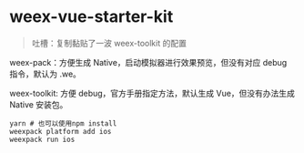# weex-vue-starter-kit

> 吐槽：复制黏贴了一波 weex-toolkit 的配置

weex-pack：方便生成 Native，启动模拟器进行效果预览，但没有对应 debug 指令，默认为 .we。

weex-toolkit: 方便 debug，官方手册指定方法，默认生成 Vue，但没有办法生成 Native 安装包。

```
yarn # 也可以使用npm install
weexpack platform add ios
weexpack run ios
```